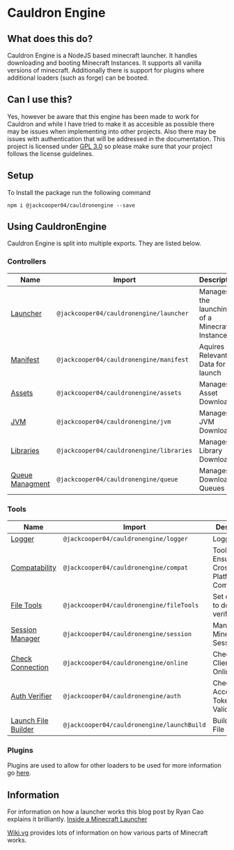 # Cauldron Engine
 
## What does this do?
Cauldron Engine is a NodeJS based minecraft launcher. It handles downloading and booting Minecraft Instances. It supports all vanilla versions of minecraft. Additionally there is support for plugins where additional loaders (such as forge) can be booted.

## Can I use this?
Yes, however be aware that this engine has been made to work for Cauldron and while I have tried to make it as accesible as possible there may be issues when implementing into other projects. Also there may be issues with authentication that will be addressed in the documentation. This project is licensed under [GPL 3.0](https://choosealicense.com/licenses/gpl-3.0/) so please make sure that your project follows the license guidelines.

## Setup

To Install the package run the following command

```
npm i @jackcooper04/cauldronengine --save
```

## Using CauldronEngine

Cauldron Engine is split into multiple exports. They are listed below.

### Controllers

| Name | Import | Description |
|------|--------|-------------|
|   [Launcher](/engine/controllers/launcher)  |   ```@jackcooper04/cauldronengine/launcher```     |     Manages the launching of a Minecraft Instance        |
|   [Manifest](/engine/controllers/manifest)  |   ```@jackcooper04/cauldronengine/manifest```     |      Aquires Relevant Data for launch       |
|   [Assets](/engine/controllers/asset)  |   ```@jackcooper04/cauldronengine/assets```     |      Manages Asset Download       |
|   [JVM](/engine/controllers/jvm)  |   ```@jackcooper04/cauldronengine/jvm```     |      Manages JVM Download       |
|   [Libraries](/engine/controllers/library)  |   ```@jackcooper04/cauldronengine/libraries```     |      Manages Library Download       |
|   [Queue Managment](/engine/controllers/queue)  |   ```@jackcooper04/cauldronengine/queue```     |      Manages Download Queues       |

### Tools

| Name | Import | Description |
|------|--------|-------------|
|   [Logger](/engine/tools/logger)  |   ```@jackcooper04/cauldronengine/logger```     |      Logging       |
|   [Compatability](/engine/tools/compat)  |   ```@jackcooper04/cauldronengine/compat```     |      Tool to Ensure Cross-Platform Compatability       |
|   [File Tools](/engine/tools/file)  |   ```@jackcooper04/cauldronengine/fileTools```     |      Set of Tools to download / verify files       |
|   [Session Manager](/engine/tools/session)  |   ```@jackcooper04/cauldronengine/session```     |      Manages Minecraft Sessions       |
|   [Check Connection](/engine/tools/connection)  |   ```@jackcooper04/cauldronengine/online```     |      Checks if Client is Online       |
|   [Auth Verifier](/engine/tools/auth) |   ```@jackcooper04/cauldronengine/auth```     |      Check Access Token Validity       |
|   [Launch File Builder](/engine/tools/launch) |   ```@jackcooper04/cauldronengine/launchBuild```     |      Builds launch File      |


### Plugins

Plugins are used to allow for other loaders to be used for more information go [here]().



## Information

For information on how a launcher works this blog post by Ryan Cao explains it brilliantly. [Inside a Minecraft Launcher](https://ryanccn.dev/posts/inside-a-minecraft-launcher/)

[Wiki.vg](https://wiki.vg/) provides lots of information on how various parts of Minecraft works.